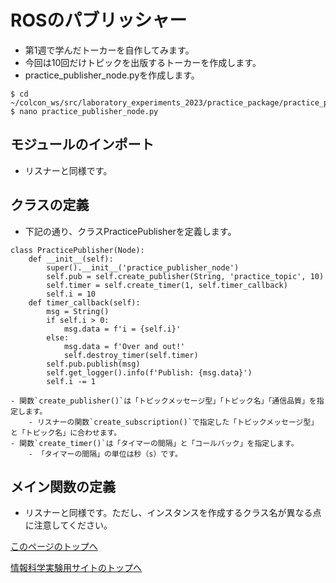 # ROSのパブリッシャー
- 第1週で学んだトーカーを自作してみます。
- 今回は10回だけトピックを出版するトーカーを作成します。
- practice_publisher_node.pyを作成します。

```
$ cd ~/colcon_ws/src/laboratory_experiments_2023/practice_package/practice_package
$ nano practice_publisher_node.py
```

## モジュールのインポート
- リスナーと同様です。

## クラスの定義
- 下記の通り、クラスPracticePublisherを定義します。
```
class PracticePublisher(Node):
    def __init__(self):
        super().__init__('practice_publisher_node')
        self.pub = self.create_publisher(String, 'practice_topic', 10)
        self.timer = self.create_timer(1, self.timer_callback)
        self.i = 10
    def timer_callback(self):
        msg = String()
        if self.i > 0:
            msg.data = f'i = {self.i}'
        else:
            msg.data = f'Over and out!'
            self.destroy_timer(self.timer)
        self.pub.publish(msg)
        self.get_logger().info(f'Publish: {msg.data}')
        self.i -= 1
```
    - 関数`create_publisher()`は「トピックメッセージ型」「トピック名」「通信品質」を指定します。
        - リスナーの関数`create_subscription()`で指定した「トピックメッセージ型」と「トピック名」に合わせます。
    - 関数`create_timer()`は「タイマーの間隔」と「コールバック」を指定します。
        - 「タイマーの間隔」の単位は秒（s）です。

## メイン関数の定義
- リスナーと同様です。ただし、インスタンスを作成するクラス名が異なる点に注意してください。

[このページのトップへ](#)

[情報科学実験用サイトのトップへ](https://stl-apu.github.io/laboratory_experiments/)
